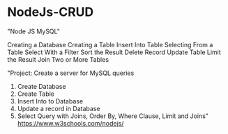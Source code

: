 # NodeJs-CRUD

"Node JS MySQL"	

Creating a Database
Creating a Table
Insert Into Table
Selecting From a Table
Select With a Filter
Sort the Result
Delete Record
Update Table
Limit the Result
Join Two or More Tables

"Project:
Create a server for MySQL queries
1. Create Database
2. Create Table
3. Insert Into to Database
4. Update a record in Database
5. Select Query with Joins, Order By, Where Clause, Limit and Joins"	https://www.w3schools.com/nodejs/

